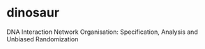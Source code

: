 dinosaur
========

DNA Interaction Network Organisation: Specification, Analysis and Unbiased Randomization